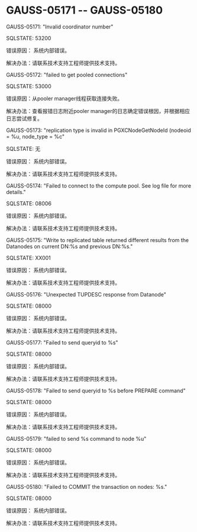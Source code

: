 # GAUSS-05171 -- GAUSS-05180<a name="ZH-CN_TOPIC_0302073497"></a>

GAUSS-05171: "Invalid coordinator number"

SQLSTATE: 53200

错误原因： 系统内部错误。

解决办法：请联系技术支持工程师提供技术支持。

GAUSS-05172: "failed to get pooled connections"

SQLSTATE: 53000

错误原因：从pooler manager线程获取连接失败。

解决办法：查看报错日志附近pooler manager的日志确定错误根因，并根据相应日志尝试修复。

GAUSS-05173: "replication type is invalid in PGXCNodeGetNodeId \(nodeoid = %u, node\_type = %c"

SQLSTATE: 无

错误原因： 系统内部错误。

解决办法：请联系技术支持工程师提供技术支持。

GAUSS-05174: "Failed to connect to the compute pool. See log file for more details."

SQLSTATE: 08006

错误原因： 系统内部错误。

解决办法：请联系技术支持工程师提供技术支持。

GAUSS-05175: "Write to replicated table returned different results from the Datanodes on current DN:%s and previous DN:%s."

SQLSTATE: XX001

错误原因： 系统内部错误。

解决办法：请联系技术支持工程师提供技术支持。

GAUSS-05176: "Unexpected TUPDESC response from Datanode"

SQLSTATE: 08000

错误原因： 系统内部错误。

解决办法：请联系技术支持工程师提供技术支持。

GAUSS-05177: "Failed to send queryid to %s"

SQLSTATE: 08000

错误原因： 系统内部错误。

解决办法：请联系技术支持工程师提供技术支持。

GAUSS-05178: "Failed to send queryid to %s before PREPARE command"

SQLSTATE: 08000

错误原因： 系统内部错误。

解决办法：请联系技术支持工程师提供技术支持。

GAUSS-05179: "failed to send %s command to node %u"

SQLSTATE: 08000

错误原因： 系统内部错误。

解决办法：请联系技术支持工程师提供技术支持。

GAUSS-05180: "Failed to COMMIT the transaction on nodes: %s."

SQLSTATE: 08000

错误原因： 系统内部错误。

解决办法：请联系技术支持工程师提供技术支持。

